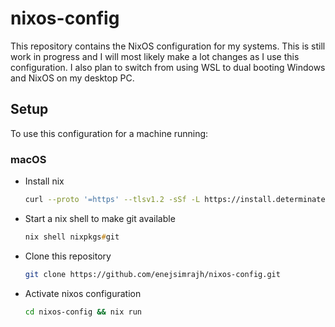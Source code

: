 # nixos-config

This repository contains the NixOS configuration for my systems. This is still work in progress and I will most likely make a lot changes as I use this configuration. I also plan to switch from using WSL to dual booting Windows and NixOS on my desktop PC.

## Setup

To use this configuration for a machine running:

### macOS
- Install nix
  ```zsh
  curl --proto '=https' --tlsv1.2 -sSf -L https://install.determinate.systems/nix | sh -s -- install
  ```
- Start a nix shell to make git available
  ```zsh
  nix shell nixpkgs#git
  ```
- Clone this repository
  ```zsh
  git clone https://github.com/enejsimrajh/nixos-config.git
  ```
- Activate nixos configuration
    ```zsh
  cd nixos-config && nix run
  ```
